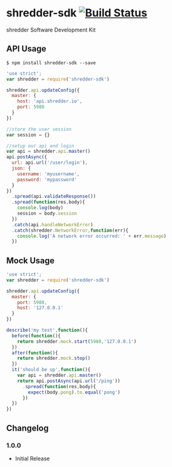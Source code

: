 shredder-sdk [![Build Status](https://travis-ci.org/eSited/shredder-sdk.svg?branch=master)](https://travis-ci.org/eSited/shredder-sdk)
========

shredder Software Development Kit

## API Usage

```
$ npm install shredder-sdk --save
```

```js
'use strict';
var shredder = require('shredder-sdk')

shredder.api.updateConfig({
  master: {
    host: 'api.shredder.io',
    port: 5980
  }
})

//store the user session
var session = {}

//setup our api and login
var api = shredder.api.master()
api.postAsync({
  url: api.url('/user/login'),
  json: {
    username: 'myusername',
    password: 'mypassword'
  }
})
  .spread(api.validateResponse())
  .spread(function(res,body){
    console.log(body)
    session = body.session
  })
  .catch(api.handleNetworkError)
  .catch(shredder.NetworkError,function(err){
    console.log('A network error occurred: ' + err.message)
  })
```

## Mock Usage

```js
'use strict';
var shredder = require('shredder-sdk')

shredder.api.updateConfig({
  master: {
    port: 5980,
    host: '127.0.0.1'
  }
})

describe('my test',function(){
  before(function(){
    return shredder.mock.start(5980,'127.0.0.1')
  })
  after(function(){
    return shredder.mock.stop()
  })
  it('should be up',function(){
    var api = shredder.api.master()
    return api.postAsync(api.url('/ping'))
      .spread(function(res,body){
        expect(body.pong).to.equal('pong')
      })
  })
})
```

## Changelog

### 1.0.0
* Initial Release
